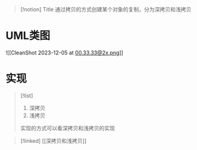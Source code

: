 
> [!notion] Title
> 通过拷贝的方式创建某个对象的复制，分为深拷贝和浅拷贝


# UML类图
![[CleanShot 2023-12-05 at 00.33.33@2x.png]]
# 实现

> [!list] 
> 1. 深拷贝
> 2. 浅拷贝
> 
> 实现的方式可以看深拷贝和浅拷贝的实现





> [!linked] 
> [[深拷贝和浅拷贝]]
